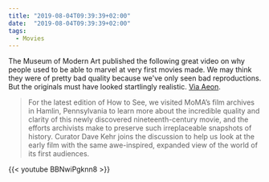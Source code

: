 ```yaml
---
title: "2019-08-04T09:39:39+02:00"
date:  "2019-08-04T09:39:39+02:00"
tags:
  - Movies
---
```


The Museum of Modern Art published the following great video on why people used to be able to marvel at very first movies made. We may think they were of pretty bad quality because we've only seen bad reproductions. But the originals must have looked startlingly realistic. [Via Aeon](https://aeon.co/videos/our-ideas-about-what-early-movies-looked-like-are-all-wrong).

> For the latest edition of How to See, we visited MoMA’s film archives in Hamlin, Pennsylvania to learn more about the incredible quality and clarity of this newly discovered nineteenth-century movie, and the efforts archivists make to preserve such irreplaceable snapshots of history. Curator Dave Kehr joins the discussion to help us look at the early film with the same awe-inspired, expanded view of the world of its first audiences.

{{< youtube BBNwiPgknn8 >}}

